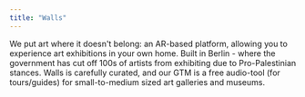 ```yaml
---
title: "Walls"
---
```


We put art where it doesn't belong: an AR-based platform, allowing you to experience art exhibitions in your own home. Built in Berlin - where the government has cut off 100s of artists from exhibiting due to Pro-Palestinian stances. 
Walls is carefully curated, and our GTM is a free audio-tool (for tours/guides) for small-to-medium sized art galleries and museums.
